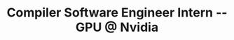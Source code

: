 ---
layout: page
title: Compiler Software Engineer Intern -- GPU @ Nvidia
description: |
 Optimizing Code Generator (OCG) Team, May 2020 -- Aug. 2020
 Manager and Mentors:: Jerry Zheng, Howard Chen, James Player
 · Worked on a prototypical LLVM backend compiler.
 · Designed and developed an extensible vectorization pass.
 · Designed and developed a Machine IR peephole optimizations driver.
importance: 3
category: intern
---
